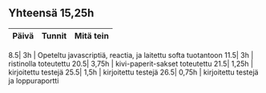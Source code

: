 ## Yhteensä 15,25h
Päivä | Tunnit | Mitä tein
--- | -------- | -----

8.5| 3h | Opeteltu javascriptiä, reactia, ja laitettu softa tuotantoon
11.5| 3h | ristinolla toteutettu
20.5| 3,75h | kivi-paperit-sakset toteutettu
21.5| 1,25h | kirjoitettu testejä
25.5| 1,5h |  kirjoitettu testejä
26.5| 0,75h | kirjoitettu testejä ja loppuraportti



